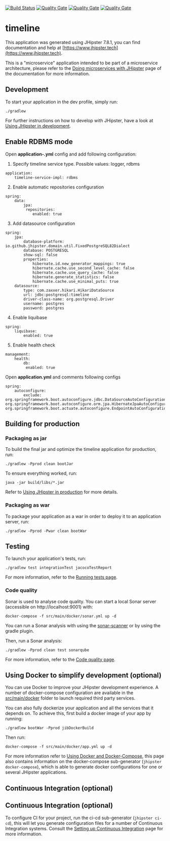 [![Build Status](https://travis-ci.org/xm-online/xm-ms-timeline.svg?branch=master)](https://travis-ci.org/xm-online/xm-ms-timeline) [![Quality Gate](https://sonarcloud.io/api/project_badges/measure?&metric=sqale_index&branch=master&project=xm-online:xm-ms-timeline)](https://sonarcloud.io/dashboard/index/xm-online:xm-ms-timeline) [![Quality Gate](https://sonarcloud.io/api/project_badges/measure?&metric=ncloc&branch=master&project=xm-online:xm-ms-timeline)](https://sonarcloud.io/dashboard/index/xm-online:xm-ms-timeline) [![Quality Gate](https://sonarcloud.io/api/project_badges/measure?&metric=coverage&branch=master&project=xm-online:xm-ms-timeline)](https://sonarcloud.io/dashboard/index/xm-online:xm-ms-timeline)

# timeline

This application was generated using JHipster 7.8.1, you can find documentation and help at [https://www.jhipster.tech](https://www.jhipster.tech).

This is a "microservice" application intended to be part of a microservice architecture, please refer to the [Doing microservices with JHipster][] page of the documentation for more information.

## Development

To start your application in the dev profile, simply run:

    ./gradlew

For further instructions on how to develop with JHipster, have a look at [Using JHipster in development][].

## Enable RDBMS mode
Open **application-<profile>.yml** config and add following configuration:

1. Specify timeline service type. Possible values: logger, rdbms
```
application:
    timeline-service-impl: rdbms
```

2. Enable automatic repositories configuration
```
spring:
    data:
        jpa:
         repositories:
            enabled: true    
```

3. Add datasource configuration
```
spring:
    jpa:
        database-platform: io.github.jhipster.domain.util.FixedPostgreSQL82Dialect
        database: POSTGRESQL
        show-sql: false
        properties:
            hibernate.id.new_generator_mappings: true
            hibernate.cache.use_second_level_cache: false
            hibernate.cache.use_query_cache: false
            hibernate.generate_statistics: false
            hibernate.cache.use_minimal_puts: true
    datasource:
        type: com.zaxxer.hikari.HikariDataSource
        url: jdbc:postgresql:timeline
        driver-class-name: org.postgresql.Driver
        username: postgres
        password: postgres
```

4. Enable liquibase
```
spring:
    liquibase:
        enabled: true
```

5. Enable health check
```
management:
    health:
        db:
         enabled: true
```

Open **application.yml** and comments following configs
```
spring:
    autoconfigure:
        exclude: org.springframework.boot.autoconfigure.jdbc.DataSourceAutoConfiguration, org.springframework.boot.autoconfigure.orm.jpa.HibernateJpaAutoConfiguration, org.springframework.boot.actuate.autoconfigure.EndpointAutoConfiguration
```


## Building for production

### Packaging as jar

To build the final jar and optimize the timeline application for production, run:

    ./gradlew -Pprod clean bootJar

To ensure everything worked, run:

    java -jar build/libs/*.jar

Refer to [Using JHipster in production][] for more details.

### Packaging as war

To package your application as a war in order to deploy it to an application server, run:

    ./gradlew -Pprod -Pwar clean bootWar

## Testing

To launch your application's tests, run:

    ./gradlew test integrationTest jacocoTestReport

For more information, refer to the [Running tests page][].

### Code quality

Sonar is used to analyse code quality. You can start a local Sonar server (accessible on http://localhost:9001) with:

```
docker-compose -f src/main/docker/sonar.yml up -d
```

You can run a Sonar analysis with using the [sonar-scanner](https://docs.sonarqube.org/display/SCAN/Analyzing+with+SonarQube+Scanner) or by using the gradle plugin.

Then, run a Sonar analysis:

```
./gradlew -Pprod clean test sonarqube
```

For more information, refer to the [Code quality page][].

## Using Docker to simplify development (optional)

You can use Docker to improve your JHipster development experience. A number of docker-compose configuration are available in the [src/main/docker](src/main/docker) folder to launch required third party services.

You can also fully dockerize your application and all the services that it depends on.
To achieve this, first build a docker image of your app by running:

    ./gradlew bootWar -Pprod jibDockerBuild

Then run:

    docker-compose -f src/main/docker/app.yml up -d

For more information refer to [Using Docker and Docker-Compose][], this page also contains information on the docker-compose sub-generator (`jhipster docker-compose`), which is able to generate docker configurations for one or several JHipster applications.

## Continuous Integration (optional)

## Continuous Integration (optional)

To configure CI for your project, run the ci-cd sub-generator (`jhipster ci-cd`), this will let you generate configuration files for a number of Continuous Integration systems. Consult the [Setting up Continuous Integration][] page for more information.

[jhipster homepage and latest documentation]: https://www.jhipster.tech
[jhipster 7.8.1 archive]: https://www.jhipster.tech
[doing microservices with jhipster]: https://www.jhipster.tech/microservices-architecture/
[using jhipster in development]: https://www.jhipster.tech/development/
[service discovery and configuration with consul]: https://www.jhipster.tech/microservices-architecture/#consul
[using docker and docker-compose]: https://www.jhipster.tech/docker-compose
[using jhipster in production]: https://www.jhipster.tech/production/
[running tests page]: https://www.jhipster.tech/running-tests/
[code quality page]: https://www.jhipster.tech/code-quality/
[setting up continuous integration]: https://www.jhipster.tech/setting-up-ci/
[node.js]: https://nodejs.org/
[npm]: https://www.npmjs.com/
[openapi-generator]: https://openapi-generator.tech
[swagger-editor]: https://editor.swagger.io
[doing api-first development]: https://www.jhipster.tech/doing-api-first-development/
